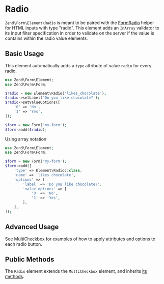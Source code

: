 # Radio

`Zend\Form\Element\Radio` is meant to be paired with the
[FormRadio](../helper/form-radio.md) helper for HTML inputs with type "radio".
This element adds an `InArray` validator to its input filter specification in
order to validate on the server if the value is contains within the radio value
elements.

## Basic Usage

This element automatically adds a `type` attribute of value `radio` for every
radio.

```php
use Zend\Form\Element;
use Zend\Form\Form;

$radio = new Element\Radio('likes_chocolate');
$radio->setLabel('Do you like chocolate?');
$radio->setValueOptions([
    '0' => 'No',
    '1' => 'Yes',
]);

$form = new Form('my-form');
$form->add($radio);
```

Using array notation:

```php
use Zend\Form\Element;
use Zend\Form\Form;

$form = new Form('my-form');
$form->add([
    'type' => Element\Radio::class,
    'name' => 'likes_chocolate',
    'options' => [
        'label' => 'Do you like chocolate?',
        'value_options' => [
            '0' => 'No',
            '1' => 'Yes',
        ],
    ],
]);
```

## Advanced Usage

See [MultiCheckbox for examples](multi-checkbox.md) of how to apply attributes
and options to each radio button.

## Public Methods

The `Radio` element extends the `MultiCheckbox` element, and inherits
[its methods](multi-checkbox.md#public-methods).
